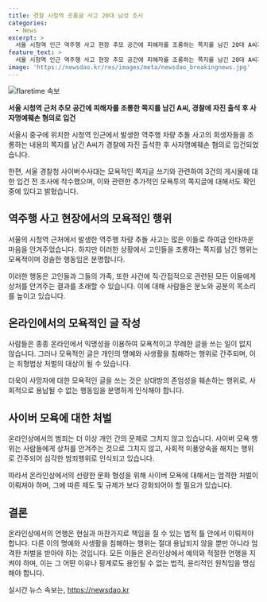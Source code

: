```yaml
---
title: 경찰 시청역 조롱글 사고 20대 남성 조사
categories:
  - News
excerpt: >
  서울 시청역 인근 역주행 사고 현장 추모 공간에 피해자를 조롱하는 쪽지를 남긴 20대 A씨가 경찰에 자진 출석, 사자명예훼손 혐의로 입건됐다. 또 다른 모욕투의 쪽지 발견, 사망자 모욕성 게시글 3건에 대한 경찰 입건 전 조사 착수. (문승욱 기자) #시청역 #조롱글 #입건
feature_text: >
  서울 시청역 인근 역주행 사고 현장 추모 공간에 피해자를 조롱하는 쪽지를 남긴 20대 A씨가 경찰에 자진 출석, 사자명예훼손 혐의로 입건됐다. 또 다른 모욕투의 쪽지 발견, 사망자 모욕성 게시글 3건에 대한 경찰 입건 전 조사 착수. (문승욱 기자) #시청역 #조롱글 #입건
image: 'https://newsdao.kr/res/images/meta/newsdao_breakingnews.jpg'
---
```


<p><img src="https://newsdao.kr/res/images/meta/newsdao_breakingnews.jpg" alt="flaretime 속보" /></p>

<p><b>서울 시청역 근처 추모 공간에 피해자를 조롱한 쪽지를 남긴 A씨, 경찰에 자진 출석 후 사자명예훼손 혐의로 입건</b></p>

<p>서울시 중구에 위치한 시청역 인근에서 발생한 역주행 차량 추돌 사고의 희생자들을 조롱하는 내용의 쪽지를 남긴 A씨가 경찰에 자진 출석한 후 사자명예훼손 혐의로 입건되었습니다. </p>

<p>한편, 서울 경찰청 사이버수사대는 모욕적인 쪽지글 쓰기와 관련하여 3건의 게시물에 대한 입건 전 조사에 착수했으며, 이와 관련한 추가적인 모욕투의 쪽지글에 대해서도 확인 중에 있다고 밝혔습니다.
<br></p>

<h2 data-ke-size="size26">역주행 사고 현장에서의 모욕적인 행위</h2>

<p>서울의 시청역 근처에서 발생한 역주행 차량 추돌 사고는 많은 이들로 하여금 안타까운 마음을 안겨주었습니다. 하지만 이러한 상황에서 고인들을 조롱하는 쪽지를 남긴 행위는 모욕적이며 경솔한 행동임은 분명합니다. </p>

<p>이러한 행동은 고인들과 그들의 가족, 또한 사건에 직·간접적으로 관련된 모든 이들에게 상처를 안겨주는 결과를 초래할 수 있습니다. 이에 대해 사람들은 분노와 공분의 목소리를 높이고 있습니다.
<br></p>

<h2 data-ke-size="size26">온라인에서의 모욕적인 글 작성</h2>

<p>사람들은 종종 온라인에서 익명성을 이용하여 모욕적이고 무례한 글을 쓰는 일이 없지 않습니다. 그러나 모욕적인 글은 개인의 명예와 사생활을 침해하는 행위로 간주되며, 이는 죄형법상 처벌의 대상이 될 수 있습니다. </p>

<p>더욱이 사망자에 대한 모욕적인 글을 쓰는 것은 상대방의 존엄성을 훼손하는 행위로, 사회적으로 용납될 수 없는 행동임을 분명하게 인식해야 합니다.
<br></p>

<h2 data-ke-size="size26">사이버 모욕에 대한 처벌</h2>

<p>온라인상에서의 범죄는 더 이상 개인 간의 문제로 그치지 않고 있습니다. 사이버 모욕 행위는 사람들에게 상처를 안겨주는 것으로 그치지 않고, 사회적 미풍양속을 해치는 행위로 간주되어 심각한 범죄행위로 인식되고 있습니다. </p>

<p>따라서 온라인상에서의 선량한 문화 형성을 위해 사이버 모욕에 대해서는 엄격한 처벌이 이뤄져야 하며, 그에 따른 제도 및 규제가 보다 강화되어야 할 필요가 있습니다.
<br></p>

<h2 data-ke-size="size26">결론</h2>

<p>온라인상에서의 언행은 현실과 마찬가지로 책임을 질 수 있는 법적 틀 안에서 이뤄져야 합니다. 다른 이의 명예와 사생활을 침해하는 행위는 절대 용납되지 않을 뿐만 아니라 엄격한 처벌을 받아야 하는 것입니다. 모든 이들은 온라인상에서 예의와 적절한 언행을 지켜야 하며, 이는 그 어떤 이유나 핑계로도 용인될 수 없는 법적, 윤리적인 원칙임을 명심해야 합니다.</p>
실시간 뉴스 속보는, <a href="https://newsdao.kr" rel="dofollow">https://newsdao.kr</a>


